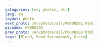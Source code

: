 ```yaml
---
categories: [en, photos, all]
lang: en
layout: photo
next_photo: /en/photos/all/P0000202.html
picname: P0000203
prev_photo: /en/photos/all/P0000208.html
tags: [Blood, Dead Springbock, Grass]
---
```

